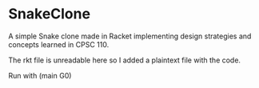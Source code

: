 # SnakeClone
A simple Snake clone made in Racket implementing design strategies and concepts learned in CPSC 110.

The rkt file is unreadable here so I added a plaintext file with the code.

Run with (main G0)
